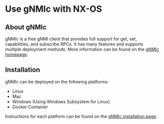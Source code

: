 # Use gNMIc with NX-OS

## About gNMIc
gNMIc is a free gNMI client that provides full support for get, set, capabilities, and subscribe RPCs.
It has many features and supports multiple deployment methods. More information can be found on the [gNMIc homepage](https://gnmic.kmrd.dev/).

## Installation
gNMIc can be deployed on the following platforms:
* Linux
* Mac
* Windows (Using Windows Subsystem for Linux)
* Docker Container

Instructions for each platform can be found on the [gNMIc installation page](https://gnmic.kmrd.dev/install/).